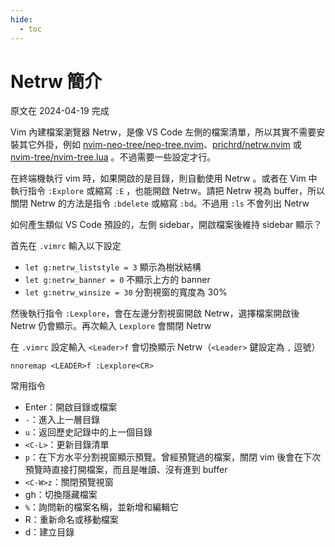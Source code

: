 ```yaml
---
hide:
  - toc
---
```


# Netrw 簡介

原文在 2024-04-19 完成

Vim 內建檔案瀏覽器 Netrw，是像 VS Code 左側的檔案清單，所以其實不需要安裝其它外掛，例如 [nvim-neo-tree/neo-tree.nvim](https://github.com/nvim-neo-tree/neo-tree.nvim)、[prichrd/netrw.nvim](https://github.com/prichrd/netrw.nvim) 或 [nvim-tree/nvim-tree.lua](https://github.com/nvim-tree/nvim-tree.lua) 。不過需要一些設定才行。

在終端機執行 vim 時，如果開啟的是目錄，則自動使用 Netrw 。或者在 Vim 中執行指令 `:Explore` 或縮寫 `:E` ，也能開啟 Netrw。請把 Netrw 視為 buffer，所以關閉 Netrw 的方法是指令 `:bdelete` 或縮寫 `:bd`。不過用 `:ls` 不會列出 Netrw

如何產生類似 VS Code 預設的，左側 sidebar，開啟檔案後維持 sidebar 顯示？

首先在 `.vimrc` 輸入以下設定

- `let g:netrw_liststyle = 3` 顯示為樹狀結構
- `let g:netrw_banner = 0` 不顯示上方的 banner
- `let g:netrw_winsize = 30` 分割視窗的寬度為 30%

然後執行指令 `:Lexplore`，會在左邊分割視窗開啟 Netrw，選擇檔案開啟後 Netrw 仍會顯示。再次輸入 `Lexplore` 會關閉 Netrw

在 `.vimrc` 設定輸入 `<Leader>f` 會切換顯示 Netrw（`<Leader>` 鍵設定為 `,` 逗號）

``` vim
nnoremap <LEADER>f :Lexplore<CR>
```

常用指令

- Enter：開啟目錄或檔案
- `-`：進入上一層目錄
- `u`：返回歷史記錄中的上一個目錄
- `<C-L>`：更新目錄清單
- `p`：在下方水平分割視窗顯示預覽。曾經預覽過的檔案，關閉 vim 後會在下次預覽時直接打開檔案，而且是唯讀、沒有進到 buffer
- `<C-W>z`：關閉預覽視窗
- gh：切換隱藏檔案
- `%`：詢問新的檔案名稱，並新增和編輯它
- R：重新命名或移動檔案
- d：建立目錄

